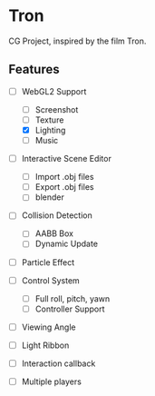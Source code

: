 # Tron

CG Project, inspired by the film Tron.

## Features

- [ ] WebGL2 Support
  - [ ] Screenshot
  - [ ] Texture
  - [x] Lighting
  - [ ] Music
- [ ] Interactive Scene Editor
  - [ ] Import .obj files
  - [ ] Export .obj files
  - [ ] blender
- [ ] Collision Detection
  - [ ] AABB Box
  - [ ] Dynamic Update
- [ ] Particle Effect
- [ ] Control System
  - [ ] Full roll, pitch, yawn
  - [ ] Controller Support
- [ ] Viewing Angle
- [ ] Light Ribbon
- [ ] Interaction callback
- [ ] Multiple players

